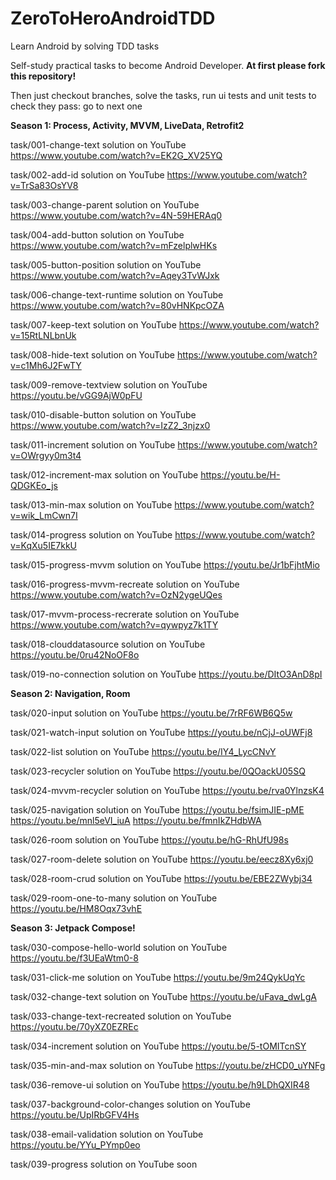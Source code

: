 # ZeroToHeroAndroidTDD
Learn Android by solving TDD tasks

Self-study practical tasks to become Android Developer. <strong>At first please fork this repository!</strong>

Then just checkout branches, solve the tasks, run ui tests and unit tests to check they pass: go to next one

<b>Season 1: Process, Activity, MVVM, LiveData, Retrofit2</b>

task/001-change-text solution on YouTube https://www.youtube.com/watch?v=EK2G_XV25YQ

task/002-add-id solution on YouTube https://www.youtube.com/watch?v=TrSa83OsYV8

task/003-change-parent solution on YouTube https://www.youtube.com/watch?v=4N-59HERAq0

task/004-add-button solution on YouTube https://www.youtube.com/watch?v=mFzelplwHKs

task/005-button-position solution on YouTube https://www.youtube.com/watch?v=Aqey3TvWJxk

task/006-change-text-runtime solution on YouTube https://www.youtube.com/watch?v=80vHNKpcOZA

task/007-keep-text solution on YouTube https://www.youtube.com/watch?v=15RtLNLbnUk

task/008-hide-text solution on YouTube https://www.youtube.com/watch?v=c1Mh6J2FwTY

task/009-remove-textview solution on YouTube https://youtu.be/vGG9AjW0pFU

task/010-disable-button solution on YouTube https://www.youtube.com/watch?v=IzZ2_3njzx0

task/011-increment solution on YouTube https://www.youtube.com/watch?v=OWrgyy0m3t4

task/012-increment-max solution on YouTube https://youtu.be/H-QDGKEo_js

task/013-min-max solution on YouTube https://www.youtube.com/watch?v=wik_LmCwn7I

task/014-progress solution on YouTube https://www.youtube.com/watch?v=KqXu5IE7kkU

task/015-progress-mvvm solution on YouTube https://youtu.be/Jr1bFjhtMio

task/016-progress-mvvm-recreate solution on YouTube https://www.youtube.com/watch?v=OzN2ygeUQes

task/017-mvvm-process-recrerate solution on YouTube https://www.youtube.com/watch?v=qywpyz7k1TY

task/018-clouddatasource solution on YouTube https://youtu.be/0ru42NoOF8o

task/019-no-connection solution on YouTube https://youtu.be/DItO3AnD8pI

<b>Season 2: Navigation, Room</b>

task/020-input solution on YouTube https://youtu.be/7rRF6WB6Q5w

task/021-watch-input solution on YouTube https://youtu.be/nCjJ-oUWFj8

task/022-list solution on YouTube https://youtu.be/IY4_LycCNvY

task/023-recycler solution on YouTube https://youtu.be/0QOackU05SQ

task/024-mvvm-recycler solution on YouTube https://youtu.be/rva0YlnzsK4

task/025-navigation solution on YouTube https://youtu.be/fsimJIE-pME https://youtu.be/mnl5eVI_iuA https://youtu.be/fmnIkZHdbWA

task/026-room solution on YouTube https://youtu.be/hG-RhUfU98s

task/027-room-delete solution on YouTube https://youtu.be/eecz8Xy6xj0

task/028-room-crud solution on YouTube https://youtu.be/EBE2ZWybj34

task/029-room-one-to-many solution on YouTube https://youtu.be/HM8Oqx73vhE

<b>Season 3: Jetpack Compose!</b>

task/030-compose-hello-world solution on YouTube https://youtu.be/f3UEaWtm0-8

task/031-click-me solution on YouTube https://youtu.be/9m24QykUqYc

task/032-change-text solution on YouTube https://youtu.be/uFava_dwLgA

task/033-change-text-recreated solution on YouTube https://youtu.be/70yXZ0EZREc

task/034-increment solution on YouTube https://youtu.be/5-tOMITcnSY

task/035-min-and-max solution on YouTube https://youtu.be/zHCD0_uYNFg

task/036-remove-ui solution on YouTube https://youtu.be/h9LDhQXIR48

task/037-background-color-changes solution on YouTube https://youtu.be/UpIRbGFV4Hs

task/038-email-validation solution on YouTube https://youtu.be/YYu_PYmp0eo

task/039-progress solution on YouTube soon

